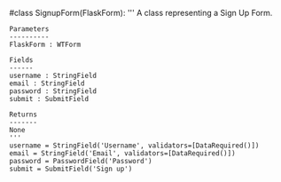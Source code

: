 #class SignupForm(FlaskForm):
    '''
    A class representing a Sign Up Form.

    Parameters
    ----------
    FlaskForm : WTForm

    Fields
    ------
    username : StringField
    email : StringField
    password : StringField
    submit : SubmitField

    Returns
    -------
    None
    '''
    username = StringField('Username', validators=[DataRequired()])
    email = StringField('Email', validators=[DataRequired()])
    password = PasswordField('Password')
    submit = SubmitField('Sign up')
